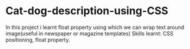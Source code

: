 # Cat-dog-description-using-CSS
In this project i learnt float property using which we can wrap text around image(useful in newspaper or magazine templates) Skills learnt: CSS positioning, float property.

